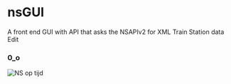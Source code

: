 # nsGUI

A front end GUI with API that asks the NSAPIv2 for XML Train Station data Edit

### 0_o 
![NS op tijd](https://i.imgur.com/85qa0BJ.png)

